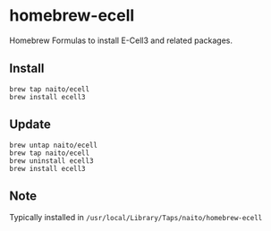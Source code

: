 # homebrew-ecell
Homebrew Formulas to install E-Cell3 and related packages.

## Install
```
brew tap naito/ecell
brew install ecell3
```

## Update
```
brew untap naito/ecell
brew tap naito/ecell
brew uninstall ecell3
brew install ecell3
```

## Note

Typically installed in `/usr/local/Library/Taps/naito/homebrew-ecell`